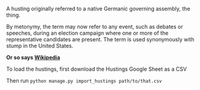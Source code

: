 A husting originally referred to a native Germanic governing assembly, the thing.

By metonymy, the term may now refer to any event, such as debates or speeches,
during an election campaign where one or more of the representative candidates are present.
The term is used synonymously with stump in the United States.

**Or so says [Wikipedia](https://en.wikipedia.org/wiki/Husting)**


To load the hustings, first download the Hustings Google Sheet as a CSV

Then run `python manage.py import_hustings path/to/that.csv`
